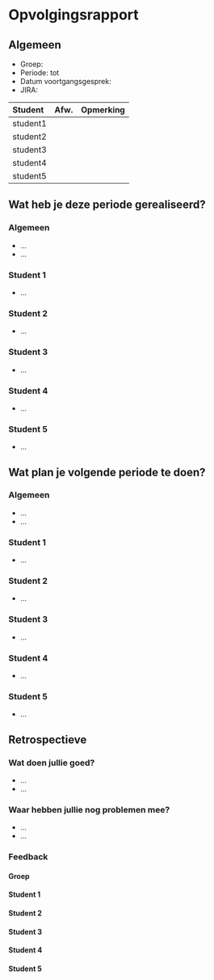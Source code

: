 # Opvolgingsrapport <!-- Nummer. -->

<!--
  Pas eenmalig dit sjabloon aan met de info van je groep. Daarna kan je wekelijks een kopie maken.

  Indien bepaalde info ook al in JIRA zit, kan je links toevoegen naar de relevante JIRA items ipv hier een copy/paste of screenshot in te voegen.
-->

## Algemeen

- Groep: <!-- Groepsnummer -->
- Periode: <!-- Van. --> tot <!-- Tot. -->
- Datum voortgangsgesprek: <!-- Datum. -->
- JIRA: <!-- Link naar JIRA bord. -->

| Student  | Afw. | Opmerking |
| :------- | :--: | :-------- |
| student1 |      |           |
| student2 |      |           |
| student3 |      |           |
| student4 |      |           |
| student5 |      |           |

## Wat heb je deze periode gerealiseerd?

### Algemeen

- ...
- ...

### Student 1 <!-- vervang door je eigen naam -->

<!-- Voeg hier een overzicht toe van gerealiseerde taken inclusief links naar relevante commits/documenten. -->

- ...

### Student 2 <!-- vervang door je eigen naam -->

<!-- Voeg hier een overzicht toe van gerealiseerde taken inclusief links naar relevante commits/documenten. -->

- ...

### Student 3 <!-- vervang door je eigen naam -->

<!-- Voeg hier een overzicht toe van gerealiseerde taken inclusief links naar relevante commits/documenten. -->

- ...

### Student 4 <!-- vervang door je eigen naam -->

<!-- Voeg hier een overzicht toe van gerealiseerde taken inclusief links naar relevante commits/documenten. -->

- ...

### Student 5 <!-- vervang door je eigen naam -->

<!-- Voeg hier een overzicht toe van gerealiseerde taken inclusief links naar relevante commits/documenten. -->

- ...

## Wat plan je volgende periode te doen?

### Algemeen

<!-- Voeg hier de doelstellingen toe voor volgende periode. -->

- ...
- ...

### Student 1

<!-- Voeg hier de individuele doelstellingen toe voor volgende periode. -->

- ...

### Student 2

<!-- Voeg hier de individuele doelstellingen toe voor volgende periode. -->

- ...

### Student 3

<!-- Voeg hier de individuele doelstellingen toe voor volgende periode. -->

- ...

### Student 4

<!-- Voeg hier de individuele doelstellingen toe voor volgende periode. -->

- ...

### Student 5

<!-- Voeg hier de individuele doelstellingen toe voor volgende periode. -->

- ...

## Retrospectieve

### Wat doen jullie goed?

<!-- Voeg hier zaken toe die jullie goed doen naar het proces toe. -->

- ...
- ...

### Waar hebben jullie nog problemen mee?

<!-- Voeg hier zaken toe die volgens jullie beter kunnen naar het proces toe. -->

- ...
- ...

### Feedback

#### Groep

#### Student 1

#### Student 2

#### Student 3

#### Student 4

#### Student 5
